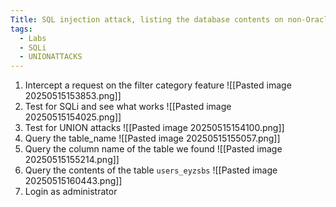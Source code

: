 ```yaml
---
Title: SQL injection attack, listing the database contents on non-Oracle databases
tags:
  - Labs
  - SQLi
  - UNIONATTACKS
---
```

1. Intercept a request on the filter category feature
![[Pasted image 20250515153853.png]]
2. Test for SQLi and see what works
![[Pasted image 20250515154025.png]]
3. Test for UNION attacks
![[Pasted image 20250515154100.png]]
4. Query the table_name
![[Pasted image 20250515155057.png]]
5. Query the column name of the table we found
![[Pasted image 20250515155214.png]]
6. Query the contents of the table `users_eyzsbs`
![[Pasted image 20250515160443.png]]
7. Login as administrator



